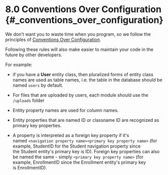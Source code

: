 # 8.0 Conventions Over Configuration {#_conventions_over_configuration}

We don't want you to waste time when you program, so we follow the principles of [Conventions Over Configuration](https://en.wikipedia.org/wiki/Convention_over_configuration).

Following these rules will also make easier to maintain your code in the future by other developers. 

For example: 

* if you have a **User** entity class, then pluralized forms of entity class names are used as table names, i.e.  the table in the database should be named ```users``` by default.

* For files that are uploaded by users, each module should use the ```/uploads``` folder

* Entity property names are used for column names.

* Entity properties that are named ID or classname ID are recognized as primary key properties.

* A property is interpreted as a foreign key property if it's named ```<navigation property name><primary key property name>``` (for example, StudentID for the Student navigation property since the Student entity's primary key is ID). 
Foreign key properties can also be named the same - simply ```<primary key property name>``` (for example, EnrollmentID since the Enrollment entity's primary key is EnrollmentID).






